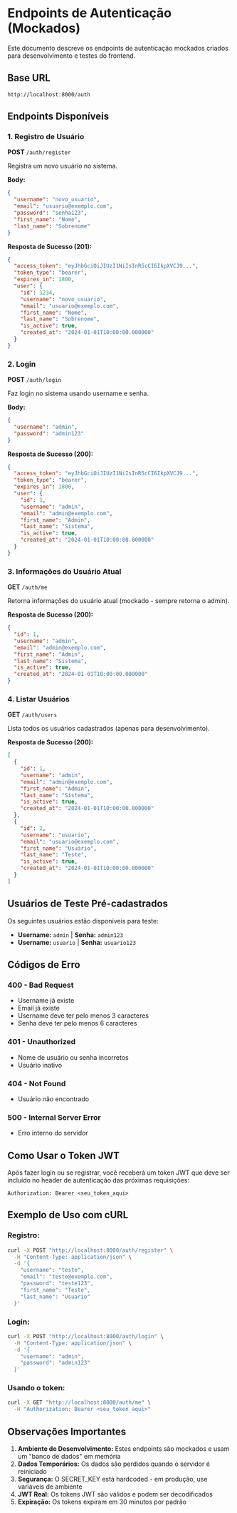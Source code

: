 # Endpoints de Autenticação (Mockados)

Este documento descreve os endpoints de autenticação mockados criados para desenvolvimento e testes do frontend.

## Base URL
```
http://localhost:8000/auth
```

## Endpoints Disponíveis

### 1. Registro de Usuário
**POST** `/auth/register`

Registra um novo usuário no sistema.

**Body:**
```json
{
  "username": "novo_usuario",
  "email": "usuario@exemplo.com",
  "password": "senha123",
  "first_name": "Nome",
  "last_name": "Sobrenome"
}
```

**Resposta de Sucesso (201):**
```json
{
  "access_token": "eyJhbGciOiJIUzI1NiIsInR5cCI6IkpXVCJ9...",
  "token_type": "bearer",
  "expires_in": 1800,
  "user": {
    "id": 1234,
    "username": "novo_usuario",
    "email": "usuario@exemplo.com",
    "first_name": "Nome",
    "last_name": "Sobrenome",
    "is_active": true,
    "created_at": "2024-01-01T10:00:00.000000"
  }
}
```

### 2. Login
**POST** `/auth/login`

Faz login no sistema usando username e senha.

**Body:**
```json
{
  "username": "admin",
  "password": "admin123"
}
```

**Resposta de Sucesso (200):**
```json
{
  "access_token": "eyJhbGciOiJIUzI1NiIsInR5cCI6IkpXVCJ9...",
  "token_type": "bearer",
  "expires_in": 1800,
  "user": {
    "id": 1,
    "username": "admin",
    "email": "admin@exemplo.com",
    "first_name": "Admin",
    "last_name": "Sistema",
    "is_active": true,
    "created_at": "2024-01-01T10:00:00.000000"
  }
}
```

### 3. Informações do Usuário Atual
**GET** `/auth/me`

Retorna informações do usuário atual (mockado - sempre retorna o admin).

**Resposta de Sucesso (200):**
```json
{
  "id": 1,
  "username": "admin",
  "email": "admin@exemplo.com",
  "first_name": "Admin",
  "last_name": "Sistema",
  "is_active": true,
  "created_at": "2024-01-01T10:00:00.000000"
}
```

### 4. Listar Usuários
**GET** `/auth/users`

Lista todos os usuários cadastrados (apenas para desenvolvimento).

**Resposta de Sucesso (200):**
```json
[
  {
    "id": 1,
    "username": "admin",
    "email": "admin@exemplo.com",
    "first_name": "Admin",
    "last_name": "Sistema",
    "is_active": true,
    "created_at": "2024-01-01T10:00:00.000000"
  },
  {
    "id": 2,
    "username": "usuario",
    "email": "usuario@exemplo.com",
    "first_name": "Usuário",
    "last_name": "Teste",
    "is_active": true,
    "created_at": "2024-01-01T10:00:00.000000"
  }
]
```

## Usuários de Teste Pré-cadastrados

Os seguintes usuários estão disponíveis para teste:

- **Username:** `admin` | **Senha:** `admin123`
- **Username:** `usuario` | **Senha:** `usuario123`

## Códigos de Erro

### 400 - Bad Request
- Username já existe
- Email já existe
- Username deve ter pelo menos 3 caracteres
- Senha deve ter pelo menos 6 caracteres

### 401 - Unauthorized
- Nome de usuário ou senha incorretos
- Usuário inativo

### 404 - Not Found
- Usuário não encontrado

### 500 - Internal Server Error
- Erro interno do servidor

## Como Usar o Token JWT

Após fazer login ou se registrar, você receberá um token JWT que deve ser incluído no header de autenticação das próximas requisições:

```
Authorization: Bearer <seu_token_aqui>
```

## Exemplo de Uso com cURL

### Registro:
```bash
curl -X POST "http://localhost:8000/auth/register" \
  -H "Content-Type: application/json" \
  -d '{
    "username": "teste",
    "email": "teste@exemplo.com",
    "password": "teste123",
    "first_name": "Teste",
    "last_name": "Usuario"
  }'
```

### Login:
```bash
curl -X POST "http://localhost:8000/auth/login" \
  -H "Content-Type: application/json" \
  -d '{
    "username": "admin",
    "password": "admin123"
  }'
```

### Usando o token:
```bash
curl -X GET "http://localhost:8000/auth/me" \
  -H "Authorization: Bearer <seu_token_aqui>"
```

## Observações Importantes

1. **Ambiente de Desenvolvimento:** Estes endpoints são mockados e usam um "banco de dados" em memória
2. **Dados Temporários:** Os dados são perdidos quando o servidor é reiniciado
3. **Segurança:** O SECRET_KEY está hardcoded - em produção, use variáveis de ambiente
4. **JWT Real:** Os tokens JWT são válidos e podem ser decodificados
5. **Expiração:** Os tokens expiram em 30 minutos por padrão 